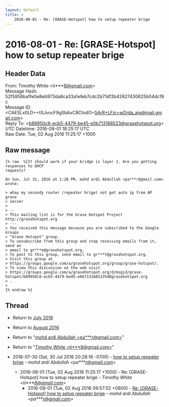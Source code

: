 ```yaml
---
layout: default
title: >
    2016-08-01 - Re: [GRASE-Hotspot] how to setup repeater brige
---
```


# 2016-08-01 - Re: [GRASE-Hotspot] how to setup repeater brige

## Header Data

From: Timothy White \<ti***8@gmail.com\><br>
Message Hash: 52f5958ba1fe0e8eb973da8ca33a1efeb7cdc2b71df3b42627430625b04dc19c<br>
Message ID: \<CAESLx0LD++tSJvocF9gSbAxC8CtodO=5ArR+LFzr+wDrda_ajg@mail.gmail.com\><br>
Reply To: \<b89950c8-ecb5-4479-be45-e0b713168523@grasehotspot.org\><br>
UTC Datetime: 2016-08-01 18:25:17 UTC<br>
Raw Date: Tue, 02 Aug 2016 11:25:17 +1000<br>

## Raw message

```
{% raw  %}It should work if your bridge is layer 2. Are you getting responses to DHCP
requests?

On Sun, Jul 31, 2016 at 1:28 PM, mohd ardi Abdullah <pa***r@gmail.com>
wrote:

> whay my secondy router (repeater brige) not get auto ip from AP grase
> server
>
> --
> This mailing list is for the Grase Hotspot Project http://grasehotspot.org
> ---
> You received this message because you are subscribed to the Google Groups
> "Grase Hotspot" group.
> To unsubscribe from this group and stop receiving emails from it, send an
> email to gr***e@grasehotspot.org.
> To post to this group, send email to gr***t@grasehotspot.org.
> Visit this group at
> https://groups.google.com/a/grasehotspot.org/group/grase-hotspot/.
> To view this discussion on the web visit
> https://groups.google.com/a/grasehotspot.org/d/msgid/grase-hotspot/b89950c8-ecb5-4479-be45-e0b713168523%40grasehotspot.org
> .
>
{% endraw %}
```

## Thread

+ Return to [July 2016](/archive/2016/07)
+ Return to [August 2016](/archive/2016/08)

+ Return to "[mohd ardi Abdullah <pa***r<span>@</span>gmail.com>](/authors/pa___r_at_gmail_com)"
+ Return to "[Timothy White <ti***8<span>@</span>gmail.com>](/authors/ti___8_at_gmail_com)"

+ 2016-07-30 (Sat, 30 Jul 2016 20:28:16 -0700) - [how to setup repeater brige](/archive/2016/07/d602b6b1ae247111f1b5c708a080352eaefeab01fa67288fd5b31e2556b6db10) - _mohd ardi Abdullah \<pa***r@gmail.com\>_
  + 2016-08-01 (Tue, 02 Aug 2016 11:25:17 +1000) - Re: [GRASE-Hotspot] how to setup repeater brige - _Timothy White \<ti***8@gmail.com\>_
    + 2016-08-01 (Tue, 02 Aug 2016 09:57:52 +0800) - [Re: [GRASE-Hotspot] how to setup repeater brige](/archive/2016/08/d6f74d8e05c1952ca450ede7a4f2b39b70132db97b4171a82d7fa99a344ce762) - _mohd ardi Abdullah \<pa***r@gmail.com\>_

